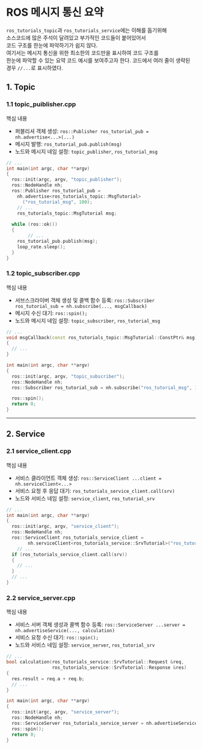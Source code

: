 # ROS 메시지 통신 요약

`ros_tutorials_topic`과 `ros_tutorials_service`에는 이해를 돕기위해  
소스코드에 많은 주석이 달려있고 부가적인 코드들이 붙어있어서   
코드 구조를 한눈에 파악하기가 쉽지 않다.  
여기서는 메시지 통신을 위한 최소한의 코드만을 표시하여 코드 구조를   
한눈에 파악할 수 있는  요약 코드 예시를 보여주고자 한다.
코드에서 여러 줄이 생략된 경우 `//...`로 표시하였다.

## 1. Topic

### 1.1  topic_puiblisher.cpp

핵심 내용
- 퍼블리셔 객체 생성: `ros::Publisher ros_tutorial_pub = nh.advertise<...>(...)`
- 메시지 발행: `ros_tutorial_pub.publish(msg)`
- 노드와 메시지 네임 설정: `topic_publisher`, `ros_tutorial_msg`
```cpp
// ...
int main(int argc, char **argv)
{
  ros::init(argc, argv, "topic_publisher");
  ros::NodeHandle nh;
  ros::Publisher ros_tutorial_pub = 
  	nh.advertise<ros_tutorials_topic::MsgTutorial>
      ("ros_tutorial_msg", 100);
	// ...
	ros_tutorials_topic::MsgTutorial msg;
	
  while (ros::ok())
  {
		// ...
    ros_tutorial_pub.publish(msg);
    loop_rate.sleep();
  }
}
```

### 1.2  topic_subscriber.cpp

핵심 내용
- 서브스크라이버 객체 생성 및 콜백 함수 등록: `ros::Subscriber ros_tutorial_sub = nh.subscribe(..., msgCallback)`
- 메시지 수신 대기: `ros::spin();`
- 노드와 메시지 네임 설정: `topic_subscriber`, `ros_tutorial_msg`
```cpp
// ...
void msgCallback(const ros_tutorials_topic::MsgTutorial::ConstPtr& msg)
{
  // ... 
}

int main(int argc, char **argv)
{
  ros::init(argc, argv, "topic_subscriber");
  ros::NodeHandle nh;
  ros::Subscriber ros_tutorial_sub = nh.subscribe("ros_tutorial_msg", 100, msgCallback);

  ros::spin();
  return 0;
}
```

---



## 2. Service

### 2.1 service_client.cpp

핵심 내용
- 서비스 클라이언트 객체 생성: `ros::ServiceClient ...client = nh.serviceClient<...>`
- 서비스 요청 후 응답 대기: `ros_tutorials_service_client.call(srv)`
- 노드와 서비스 네임 설정: `service_client`, `ros_tutorial_srv`
```cpp
// ...
int main(int argc, char **argv)
{
  ros::init(argc, argv, "service_client");
  ros::NodeHandle nh;
  ros::ServiceClient ros_tutorials_service_client = 
        nh.serviceClient<ros_tutorials_service::SrvTutorial>("ros_tutorial_srv");
	// ...
  if (ros_tutorials_service_client.call(srv))
  {
  	// ...
  }
  // ...
}
```

### 2.2 service_server.cpp

핵심 내용
- 서비스 서버 객체 생성과 콜백 함수 등록: `ros::ServiceServer ...server = nh.advertiseService(..., calculation)`
- 서비스 요청 수신 대기: `ros::spin();`
- 노드와 서비스 네임 설정: `service_server`, `ros_tutorial_srv`
```cpp
// ...
bool calculation(ros_tutorials_service::SrvTutorial::Request &req,
                 ros_tutorials_service::SrvTutorial::Response &res)
{
  res.result = req.a + req.b;
  // ...
}

int main(int argc, char **argv)
{
  ros::init(argc, argv, "service_server");
  ros::NodeHandle nh;
  ros::ServiceServer ros_tutorials_service_server = nh.advertiseService("ros_tutorial_srv", calculation);
  ros::spin();
  return 0;
}
```
